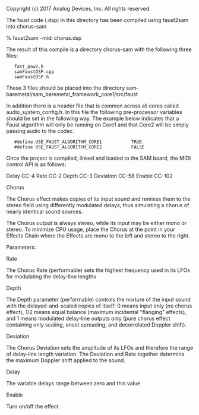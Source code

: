 Copyright (c) 2017 Analog Devices, Inc.  All rights reserved.

The faust code (.dsp) in this directory has been compiled using faust2sam into chorus-sam

% faust2sam -midi chorus.dsp

The result of this compile is a directory chorus-sam with the following three files:

       fast_pow2.h
       samFaustDSP.cpp
       samFaustDSP.h

These 3 files should be placed into the directory sam-baremetal/sam_baremetal_framework_core1/src/faust

In addition there is a header file that is common across all cores called audio_system_config.h.   In this file the following pre-processor variables should be set in the following way.   The example below indicates that a Faust algorithm will only be running on Core1 and that Core2 will be simply passing audio to the codec. 

       #define USE_FAUST_ALGORITHM_CORE1           TRUE
       #define USE_FAUST_ALGORITHM_CORE2           FALSE

Once the project is compiled, linked and loaded to the SAM board, the MIDI control API is as follows:

Delay CC-4
Rate CC-2
Depth CC-3
Deviation CC-58
Enable CC-102

Chorus

The Chorus effect makes copies of its input sound and remixes them to the stereo field using differently modulated delays, thus simulating a chorus of nearly identical sound sources.

The Chorus output is always stereo, while its input may be either mono or stereo. To minimize CPU usage, place the Chorus at the point in your Effects Chain where the Effects are mono to the left and stereo to the right.

Parameters:

Rate

The Chorus Rate (performable) sets the highest frequency used in its LFOs for modulating the delay-line lengths


Depth

The Depth parameter (performable) controls the mixture of the input sound with the delayed-and-scaled copies of itself: 0 means input only (no chorus effect), 1/2 means equal balance (maximum incidental "flanging" effects), and 1 means modulated delay-line outputs only (pure chorus effect containing only scaling, onset spreading, and decorrelated Doppler shift).

Deviation

The Chorus Deviation sets the amplitude of its LFOs and therefore the range of delay-line length variation. The Deviation and Rate together determine the maximum Doppler shift applied to the sound.

Delay

The variable delays range between zero and this value

Enable

Turn on/off the effect
